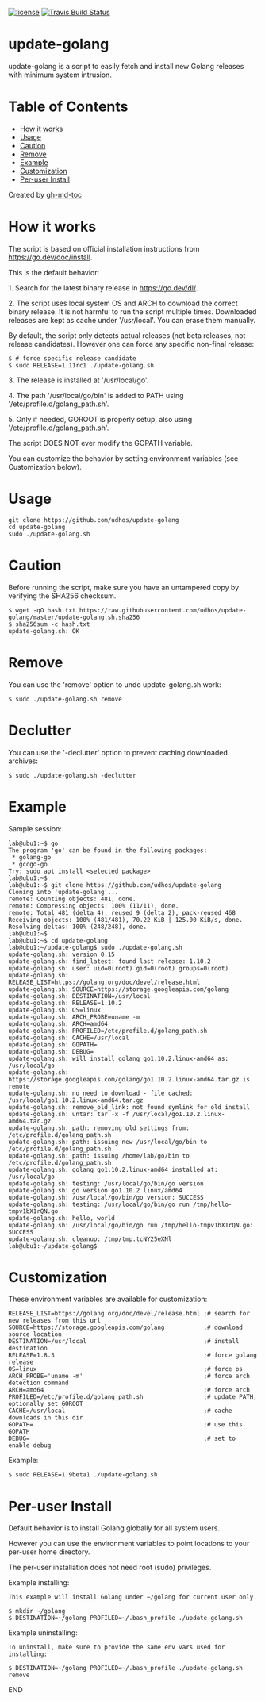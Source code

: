 [![license](http://img.shields.io/badge/license-MIT-blue.svg)](https://github.com/udhos/update-golang/blob/master/LICENSE)
[![Travis Build Status](https://travis-ci.org/udhos/update-golang.svg?branch=master)](https://travis-ci.org/udhos/update-golang)

# update-golang
update-golang is a script to easily fetch and install new Golang releases with minimum system intrusion.

Table of Contents
=================

  * [How it works](#how-it-works)
  * [Usage](#usage)
  * [Caution](#caution)
  * [Remove](#remove)
  * [Example](#example)
  * [Customization](#customization)
  * [Per\-user Install](#per-user-install)

Created by [gh-md-toc](https://github.com/ekalinin/github-markdown-toc.go)

How it works
============

The script is based on official installation instructions from https://go.dev/doc/install.

This is the default behavior:

1\. Search for the latest binary release in https://go.dev/dl/.

2\. The script uses local system OS and ARCH to download the correct binary release. It is not harmful to run the script multiple times. Downloaded releases are kept as cache under '/usr/local'. You can erase them manually.

By default, the script only detects actual releases (not beta releases, not release candidates). However one can force any specific non-final release:

    $ # force specific release candidate
    $ sudo RELEASE=1.11rc1 ./update-golang.sh

3\. The release is installed at '/usr/local/go'.

4\. The path '/usr/local/go/bin' is added to PATH using '/etc/profile.d/golang_path.sh'.

5\. Only if needed, GOROOT is properly setup, also using '/etc/profile.d/golang_path.sh'.

The script DOES NOT ever modify the GOPATH variable.

You can customize the behavior by setting environment variables (see Customization below).

Usage
=====

    git clone https://github.com/udhos/update-golang
    cd update-golang
    sudo ./update-golang.sh

Caution
=======

Before running the script, make sure you have an untampered copy by verifying the SHA256 checksum.

    $ wget -qO hash.txt https://raw.githubusercontent.com/udhos/update-golang/master/update-golang.sh.sha256
    $ sha256sum -c hash.txt
    update-golang.sh: OK

Remove
======

You can use the 'remove' option to undo update-golang.sh work:

    $ sudo ./update-golang.sh remove

Declutter
======

You can use the '-declutter' option to prevent caching downloaded archives:

    $ sudo ./update-golang.sh -declutter

Example
=======

Sample session:

    lab@ubu1:~$ go
    The program 'go' can be found in the following packages:
     * golang-go
     * gccgo-go
    Try: sudo apt install <selected package>
    lab@ubu1:~$
    lab@ubu1:~$ git clone https://github.com/udhos/update-golang
    Cloning into 'update-golang'...
    remote: Counting objects: 481, done.
    remote: Compressing objects: 100% (11/11), done.
    remote: Total 481 (delta 4), reused 9 (delta 2), pack-reused 468
    Receiving objects: 100% (481/481), 70.22 KiB | 125.00 KiB/s, done.
    Resolving deltas: 100% (248/248), done.
    lab@ubu1:~$
    lab@ubu1:~$ cd update-golang
    lab@ubu1:~/update-golang$ sudo ./update-golang.sh
    update-golang.sh: version 0.15
    update-golang.sh: find_latest: found last release: 1.10.2
    update-golang.sh: user: uid=0(root) gid=0(root) groups=0(root)
    update-golang.sh: RELEASE_LIST=https://golang.org/doc/devel/release.html
    update-golang.sh: SOURCE=https://storage.googleapis.com/golang
    update-golang.sh: DESTINATION=/usr/local
    update-golang.sh: RELEASE=1.10.2
    update-golang.sh: OS=linux
    update-golang.sh: ARCH_PROBE=uname -m
    update-golang.sh: ARCH=amd64
    update-golang.sh: PROFILED=/etc/profile.d/golang_path.sh
    update-golang.sh: CACHE=/usr/local
    update-golang.sh: GOPATH=
    update-golang.sh: DEBUG=
    update-golang.sh: will install golang go1.10.2.linux-amd64 as: /usr/local/go
    update-golang.sh: https://storage.googleapis.com/golang/go1.10.2.linux-amd64.tar.gz is remote
    update-golang.sh: no need to download - file cached: /usr/local/go1.10.2.linux-amd64.tar.gz
    update-golang.sh: remove_old_link: not found symlink for old install
    update-golang.sh: untar: tar -x -f /usr/local/go1.10.2.linux-amd64.tar.gz
    update-golang.sh: path: removing old settings from: /etc/profile.d/golang_path.sh
    update-golang.sh: path: issuing new /usr/local/go/bin to /etc/profile.d/golang_path.sh
    update-golang.sh: path: issuing /home/lab/go/bin to /etc/profile.d/golang_path.sh
    update-golang.sh: golang go1.10.2.linux-amd64 installed at: /usr/local/go
    update-golang.sh: testing: /usr/local/go/bin/go version
    update-golang.sh: go version go1.10.2 linux/amd64
    update-golang.sh: /usr/local/go/bin/go version: SUCCESS
    update-golang.sh: testing: /usr/local/go/bin/go run /tmp/hello-tmpv1bX1rQN.go
    update-golang.sh: hello, world
    update-golang.sh: /usr/local/go/bin/go run /tmp/hello-tmpv1bX1rQN.go: SUCCESS
    update-golang.sh: cleanup: /tmp/tmp.tcNY25eXNl
    lab@ubu1:~/update-golang$

Customization
=============

These environment variables are available for customization:

    RELEASE_LIST=https://golang.org/doc/devel/release.html ;# search for new releases from this url
    SOURCE=https://storage.googleapis.com/golang           ;# download source location
    DESTINATION=/usr/local                                 ;# install destination
    RELEASE=1.8.3                                          ;# force golang release
    OS=linux                                               ;# force os
    ARCH_PROBE='uname -m'                                  ;# force arch detection command
    ARCH=amd64                                             ;# force arch
    PROFILED=/etc/profile.d/golang_path.sh                 ;# update PATH, optionally set GOROOT
    CACHE=/usr/local                                       ;# cache downloads in this dir
    GOPATH=                                                ;# use this GOPATH
    DEBUG=                                                 ;# set to enable debug

Example:

    $ sudo RELEASE=1.9beta1 ./update-golang.sh

Per-user Install
================

Default behavior is to install Golang globally for all system users.

However you can use the environment variables to point locations to your per-user home directory.

The per-user installation does not need root (sudo) privileges.

Example installing:

    This example will install Golang under ~/golang for current user only.
    
    $ mkdir ~/golang
    $ DESTINATION=~/golang PROFILED=~/.bash_profile ./update-golang.sh

Example uninstalling:

    To uninstall, make sure to provide the same env vars used for installing:

    $ DESTINATION=~/golang PROFILED=~/.bash_profile ./update-golang.sh remove

END
